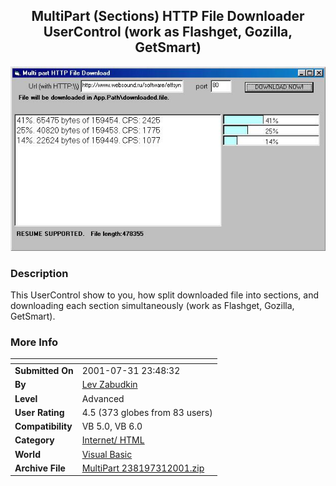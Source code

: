 ﻿<div align="center">

## MultiPart \(Sections\) HTTP File Downloader UserControl \(work as Flashget, Gozilla, GetSmart\)

<img src="PIC20017271733377266.jpg">
</div>

### Description

This UserControl show to you, how split downloaded file into sections, and downloading each section simultaneously (work as Flashget, Gozilla, GetSmart).
 
### More Info
 


<span>             |<span>
---                |---
**Submitted On**   |2001-07-31 23:48:32
**By**             |[Lev Zabudkin](https://github.com/Planet-Source-Code/PSCIndex/blob/master/ByAuthor/lev-zabudkin.md)
**Level**          |Advanced
**User Rating**    |4.5 (373 globes from 83 users)
**Compatibility**  |VB 5\.0, VB 6\.0
**Category**       |[Internet/ HTML](https://github.com/Planet-Source-Code/PSCIndex/blob/master/ByCategory/internet-html__1-34.md)
**World**          |[Visual Basic](https://github.com/Planet-Source-Code/PSCIndex/blob/master/ByWorld/visual-basic.md)
**Archive File**   |[MultiPart 238197312001\.zip](https://github.com/Planet-Source-Code/lev-zabudkin-multipart-sections-http-file-downloader-usercontrol-work-as-flashget-gozilla-__1-25577/archive/master.zip)








